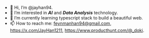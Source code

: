 - 👋 Hi, I’m @jayhan94.
- 👀 I’m interested in ***AI*** and ***Data Analysis*** technology.
- 🌱 I’m currently learning typescript stack to build a beautiful web.
- 📫 How to reach me: feynmanhan94@gmail.com, https://x.com/JayHan1211, https://www.producthunt.com/@_doki.
